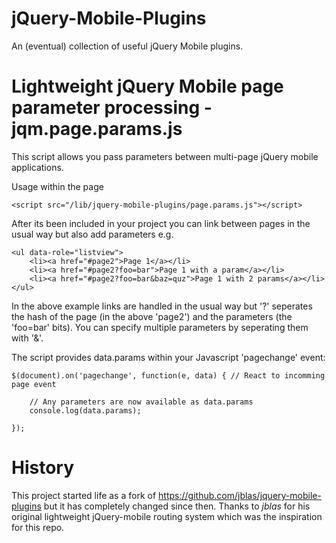 jQuery-Mobile-Plugins
=====================
An (eventual) collection of useful jQuery Mobile plugins.


Lightweight jQuery Mobile page parameter processing - jqm.page.params.js
========================================================================
This script allows you pass parameters between multi-page jQuery mobile applications.

Usage within the page

	<script src="/lib/jquery-mobile-plugins/page.params.js"></script>

After its been included in your project you can link between pages in the usual way but also add parameters e.g.

	<ul data-role="listview">
		<li><a href="#page2">Page 1</a></li>
		<li><a href="#page2?foo=bar">Page 1 with a param</a></li>
		<li><a href="#page2?foo=bar&baz=quz">Page 1 with 2 params</a></li>
	</ul>

In the above example links are handled in the usual way but '?' seperates the hash of the page (in the above 'page2') and the parameters (the 'foo=bar' bits). You can specify multiple parameters by seperating them with '&'.

The script provides data.params within your Javascript 'pagechange' event:

	$(document).on('pagechange', function(e, data) { // React to incomming page event

		// Any parameters are now available as data.params
		console.log(data.params);

	});


History
=======
This project started life as a fork of https://github.com/jblas/jquery-mobile-plugins but it has completely changed since then. Thanks to *jblas* for his original lightweight jQuery-mobile routing system which was the inspiration for this repo.
